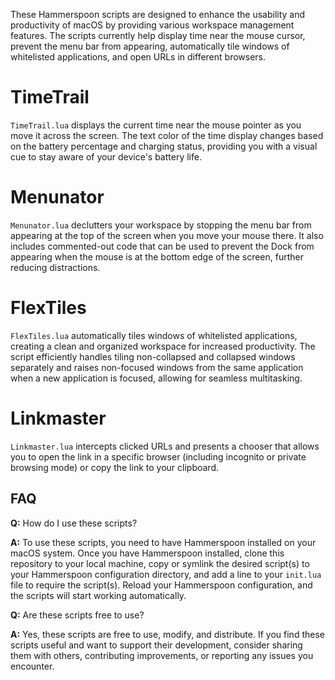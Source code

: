 These Hammerspoon scripts are designed to enhance the usability and productivity of macOS by providing various workspace management features. The scripts currently help display time near the mouse cursor, prevent the menu bar from appearing, automatically tile windows of whitelisted applications, and open URLs in different browsers.

# TimeTrail
`TimeTrail.lua` displays the current time near the mouse pointer as you move it across the screen. The text color of the time display changes based on the battery percentage and charging status, providing you with a visual cue to stay aware of your device's battery life.

# Menunator
`Menunator.lua` declutters your workspace by stopping the menu bar from appearing at the top of the screen when you move your mouse there. It also includes commented-out code that can be used to prevent the Dock from appearing when the mouse is at the bottom edge of the screen, further reducing distractions.

# FlexTiles
`FlexTiles.lua` automatically tiles windows of whitelisted applications, creating a clean and organized workspace for increased productivity. The script efficiently handles tiling non-collapsed and collapsed windows separately and raises non-focused windows from the same application when a new application is focused, allowing for seamless multitasking.

# Linkmaster
`Linkmaster.lua` intercepts clicked URLs and presents a chooser that allows you to open the link in a specific browser (including incognito or private browsing mode) or copy the link to your clipboard.

## FAQ

**Q:** How do I use these scripts?

**A:** To use these scripts, you need to have Hammerspoon installed on your macOS system. Once you have Hammerspoon installed, clone this repository to your local machine, copy or symlink the desired script(s) to your Hammerspoon configuration directory, and add a line to your `init.lua` file to require the script(s). Reload your Hammerspoon configuration, and the scripts will start working automatically.

**Q:** Are these scripts free to use?

**A:** Yes, these scripts are free to use, modify, and distribute. If you find these scripts useful and want to support their development, consider sharing them with others, contributing improvements, or reporting any issues you encounter.
